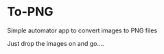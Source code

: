 To-PNG
======

Simple automator app to convert images to PNG files

Just drop the images on and go....
